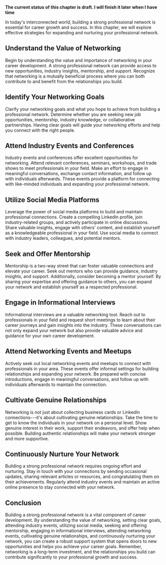 **The current status of this chapter is draft. I will finish it later when I have time**

In today's interconnected world, building a strong professional network is essential for career growth and success. In this chapter, we will explore effective strategies for expanding and nurturing your professional network.

Understand the Value of Networking
----------------------------------

Begin by understanding the value and importance of networking in your career development. A strong professional network can provide access to new opportunities, industry insights, mentorship, and support. Recognize that networking is a mutually beneficial process where you can both contribute to and benefit from the relationships you build.

Identify Your Networking Goals
------------------------------

Clarify your networking goals and what you hope to achieve from building a professional network. Determine whether you are seeking new job opportunities, mentorship, industry knowledge, or collaborative partnerships. Having clear goals will guide your networking efforts and help you connect with the right people.

Attend Industry Events and Conferences
--------------------------------------

Industry events and conferences offer excellent opportunities for networking. Attend relevant conferences, seminars, workshops, and trade shows to meet professionals in your field. Make an effort to engage in meaningful conversations, exchange contact information, and follow up with individuals afterwards. These events provide a platform for connecting with like-minded individuals and expanding your professional network.

Utilize Social Media Platforms
------------------------------

Leverage the power of social media platforms to build and maintain professional connections. Create a compelling LinkedIn profile, join industry-related groups, and actively participate in online discussions. Share valuable insights, engage with others' content, and establish yourself as a knowledgeable professional in your field. Use social media to connect with industry leaders, colleagues, and potential mentors.

Seek and Offer Mentorship
-------------------------

Mentorship is a two-way street that can foster valuable connections and elevate your career. Seek out mentors who can provide guidance, industry insights, and support. Additionally, consider becoming a mentor yourself. By sharing your expertise and offering guidance to others, you can expand your network and establish yourself as a respected professional.

Engage in Informational Interviews
----------------------------------

Informational interviews are a valuable networking tool. Reach out to professionals in your field and request short meetings to learn about their career journeys and gain insights into the industry. These conversations can not only expand your network but also provide valuable advice and guidance for your own career development.

Attend Networking Events and Meetups
------------------------------------

Actively seek out local networking events and meetups to connect with professionals in your area. These events offer informal settings for building relationships and expanding your network. Be prepared with concise introductions, engage in meaningful conversations, and follow up with individuals afterwards to maintain the connection.

Cultivate Genuine Relationships
-------------------------------

Networking is not just about collecting business cards or LinkedIn connections---it's about cultivating genuine relationships. Take the time to get to know the individuals in your network on a personal level. Show genuine interest in their work, support their endeavors, and offer help when possible. Building authentic relationships will make your network stronger and more supportive.

Continuously Nurture Your Network
---------------------------------

Building a strong professional network requires ongoing effort and nurturing. Stay in touch with your connections by sending occasional updates, sharing relevant articles or resources, and congratulating them on their achievements. Regularly attend industry events and maintain an active online presence to stay connected with your network.

Conclusion
----------

Building a strong professional network is a vital component of career development. By understanding the value of networking, setting clear goals, attending industry events, utilizing social media, seeking and offering mentorship, engaging in informational interviews, attending networking events, cultivating genuine relationships, and continuously nurturing your network, you can create a robust support system that opens doors to new opportunities and helps you achieve your career goals. Remember, networking is a long-term investment, and the relationships you build can contribute significantly to your professional growth and success.
